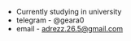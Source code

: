 - Currently studying in university
- telegram - @geara0
- email - adrezz.26.5@gmail.com

<!---
Geara0/Geara0 is a ✨ special ✨ repository because its `README.md` (this file) appears on your GitHub profile.
You can click the Preview link to take a look at your changes.
--->
